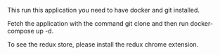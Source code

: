 This run this application you need to have docker and git installed.

Fetch the application with the command git clone and then run docker-compose up -d.

To see the redux store, please install the redux chrome extension.

